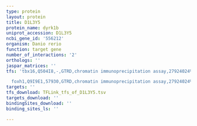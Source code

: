 ```yaml
---
type: protein
layout: protein
title: D1L3Y5
protein_name: dyrk1b
uniprot_accession: D1L3Y5
ncbi_gene_id: '556212'
organism: Danio rerio
function: target gene
number_of_interactions: '2'
orthologs: ''
jaspar_matrices: ''
tfs: 'tbx16,Q504I8,-,GTRD,chromatin immunoprecipitation assay,27924024%5Buid%5D,No

  foxh1,Q9I9E1,57930,GTRD,chromatin immunoprecipitation assay,27924024%5Buid%5D,No'
targets: ''
tfs_download: TFLink_tfs_of_D1L3Y5.tsv
targets_download: ''
bindingSites_download: ''
binding_sites_ls: ''

---
```


